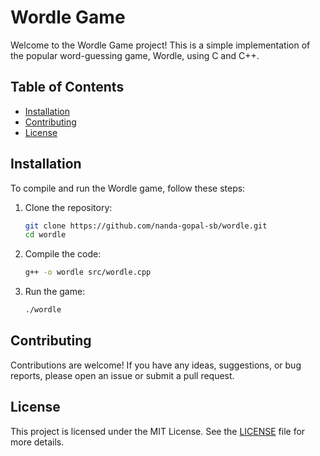 # Wordle Game

Welcome to the Wordle Game project! This is a simple implementation of the popular word-guessing game, Wordle, using C and C++.

## Table of Contents

- [Installation](#installation)
- [Contributing](#contributing)
- [License](#license)


## Installation

To compile and run the Wordle game, follow these steps:

1. Clone the repository:
    ```sh
    git clone https://github.com/nanda-gopal-sb/wordle.git
    cd wordle
    ```

2. Compile the code:
    ```sh
    g++ -o wordle src/wordle.cpp
    ```

3. Run the game:
    ```sh
    ./wordle
    ```

## Contributing

Contributions are welcome! If you have any ideas, suggestions, or bug reports, please open an issue or submit a pull request.

## License

This project is licensed under the MIT License. See the [LICENSE](LICENSE) file for more details.


